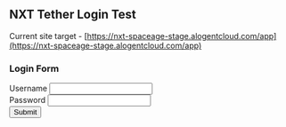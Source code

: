 ## NXT Tether Login Test

Current site target - [https://nxt-spaceage-stage.alogentcloud.com/app](https://nxt-spaceage-stage.alogentcloud.com/app)

### Login Form

<form action="https://nxt-spaceage-stage.alogentcloud.com/app/api/Authentication/TetheredLogin" method="POST">
  <label for="username">Username</label>
  <input type="text" name="username" />
  <br/>
  <label for="password">Password</label>
  <input type="password" name="password" />
  <br/>
  <input type="submit" name="Submit" />
</form>
